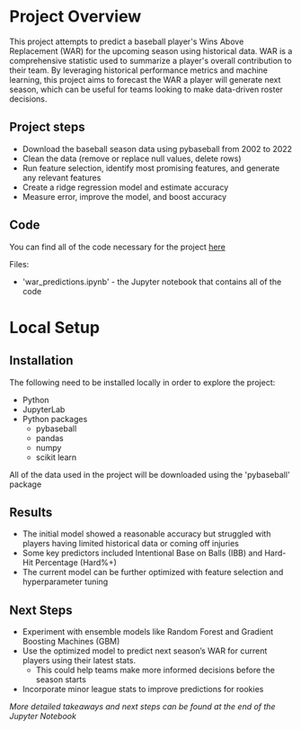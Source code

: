 # Project Overview

This project attempts to predict a baseball player's Wins Above Replacement (WAR) for the upcoming season using historical data. WAR is a comprehensive statistic used to summarize a player's overall contribution to their team. By leveraging historical performance metrics and machine learning, this project aims to forecast the WAR a player will generate next season, which can be useful for teams looking to make data-driven roster decisions.

## Project steps

* Download the baseball season data using pybaseball from 2002 to 2022
* Clean the data (remove or replace null values, delete rows)
* Run feature selection, identify most promising features, and generate any relevant features
* Create a ridge regression model and estimate accuracy
* Measure error, improve the model, and boost accuracy

## Code

You can find all of the code necessary for the project [here](https://github.com/randomdrth/WAR_Predictions/blob/main/war_predictions.ipynb)

Files:

* 'war_predictions.ipynb' - the Jupyter notebook that contains all of the code

# Local Setup

## Installation

The following need to be installed locally in order to explore the project:

* Python
* JupyterLab
* Python packages
    * pybaseball
    * pandas
    * numpy
    * scikit learn

All of the data used in the project will be downloaded using the 'pybaseball' package

## Results

* The initial model showed a reasonable accuracy but struggled with players having limited historical data or coming off injuries
* Some key predictors included Intentional Base on Balls (IBB) and Hard-Hit Percentage (Hard%+)
* The current model can be further optimized with feature selection and hyperparameter tuning

## Next Steps

* Experiment with ensemble models like Random Forest and Gradient Boosting Machines (GBM)
* Use the optimized model to predict next season’s WAR for current players using their latest stats.
    * This could help teams make more informed decisions before the season starts
* Incorporate minor league stats to improve predictions for rookies

_More detailed takeaways and next steps can be found at the end of the Jupyter Notebook_

